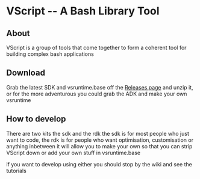 # VScript -- A Bash Library Tool

## About
VScript is a group of tools that come together to form a coherent tool for building complex bash applications

## Download
Grab the latest SDK and vsruntime.base off the [Releases page](https://tyr123.ddns.net/henry/VScript/releases) and unzip it, or for the more adventurous you could grab the ADK and make your own vsruntime

## How to develop
There are two kits the sdk and the rdk the sdk is for most people who just want to code, the rdk is for people who want optimisation, customisation or anything inbetween it will allow you to make your own so that you can strip VScript down or add your own stuff in vsruntime.base 

if you want to develop using either you should stop by the wiki and see the tutorials
